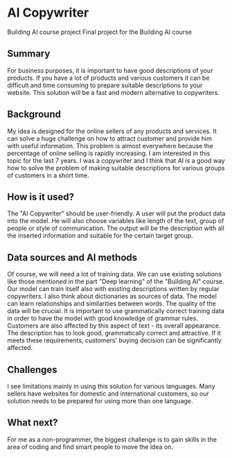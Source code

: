 
# AI Copywriter
Building AI course project
Final project for the Building AI course

## Summary

For business purposes, it is important to have good descriptions of your products. If you have a lot of products and various customers it can be difficult and time consuming to prepare suitable descriptions to your website. This solution will be a fast and modern alternative to copywriters.

## Background

My idea is designed for the online sellers of any products and services. It can solve a huge challenge on how to attract customer and provide him with useful information. This problem is almost everywhere because the percentage of online selling is rapidly increasing. I am interested in this topic for the last 7 years. I was a copywriter and I think that AI is a good way how to solve the problem of making suitable descriptions for various groups of customers in a short time.

## How is it used?

The "AI Copywriter" should be user-friendly. A user will put the product data into the model. He will also choose variables like length of the text, group of people or style of communication. The output will be the description with all the inserted information and suitable for the certain target group.

## Data sources and AI methods

Of course, we will need a lot of training data. We can use existing solutions like those mentioned in the part "Deep learning" of the "Building AI" course. Our model can train itself also with existing descriptions written by regular copywriters. I also think about dictionaries as sources of data. The model can learn relationships and similarities between words. The quality of the data will be crucial. It is important to use grammatically correct training data in order to have the model with good knowledge of grammar rules. Customers are also affected by this aspect of text - its overall appearance. The description has to look good, grammatically correct and attractive. If it meets these requirements, customers' buying decision can be significantly affected.

## Challenges

I see limitations mainly in using this solution for various languages. Many sellers have websites for domestic and international customers, so our solution needs to be prepared for using more than one language.

## What next?

For me as a non-programmer, the biggest challenge is to gain skills in the area of coding and find smart people to move the idea on.
